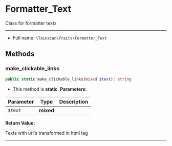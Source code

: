 # Formatter_Text


Class for formatter texts

***

* Full name: `\Tainacan\Traits\Formatter_Text`

## Methods

### make_clickable_links

```php
public static make_clickable_links(mixed $text): string
```

* This method is **static**.
**Parameters:**

| Parameter | Type      | Description |
|-----------|-----------|-------------|
| `$text`   | **mixed** |             |

**Return Value:**

Texts with url's transformed in html tag <a>

***
